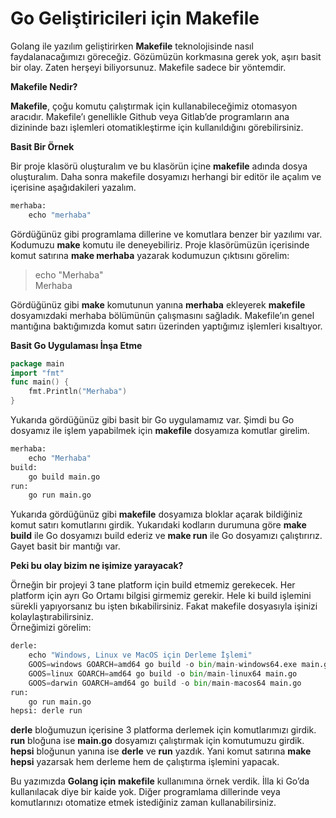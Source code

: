 # Go Geliştiricileri için Makefile

Golang ile yazılım geliştirirken **Makefile** teknolojisinde nasıl faydalanacağımızı göreceğiz. Gözümüzün korkmasına gerek yok, aşırı basit bir olay. Zaten herşeyi biliyorsunuz. Makefile sadece bir yöntemdir.  
 

**Makefile Nedir?**

**Makefile**, çoğu komutu çalıştırmak için kullanabileceğimiz otomasyon aracıdır. Makefile’ı genellikle Github veya Gitlab’de programların ana dizininde bazı işlemleri otomatikleştirme için kullanıldığını görebilirsiniz.  
 

**Basit Bir Örnek**

Bir proje klasörü oluşturalım ve bu klasörün içine **makefile** adında dosya oluşturalım. Daha sonra makefile dosyamızı herhangi bir editör ile açalım ve içerisine aşağıdakileri yazalım.

```python
merhaba:
    echo "merhaba"
```

Gördüğünüz gibi programlama dillerine ve komutlara benzer bir yazılımı var.  
Kodumuzu **make** komutu ile deneyebiliriz. Proje klasörümüzün içerisinde komut satırına **make merhaba** yazarak kodumuzun çıktısını görelim:

> echo "Merhaba"  
> Merhaba

Gördüğünüz gibi **make** komutunun yanına **merhaba** ekleyerek **makefile** dosyamızdaki merhaba bölümünün çalışmasını sağladık. Makefile’ın genel mantığına baktığımızda komut satırı üzerinden yaptığımız işlemleri kısaltıyor.  
 

**Basit Go Uygulaması İnşa Etme**

```go
package main
import "fmt"
func main() {
	fmt.Println("Merhaba")
}
```

Yukarıda gördüğünüz gibi basit bir Go uygulamamız var. Şimdi bu Go dosyamız ile işlem yapabilmek için **makefile** dosyamıza komutlar girelim.

```python
merhaba:
	echo "Merhaba"
build:
	go build main.go
run:
	go run main.go
```

Yukarıda gördüğünüz gibi **makefile** dosyamıza bloklar açarak bildiğiniz komut satırı komutlarını girdik. Yukarıdaki kodların durumuna göre **make build** ile Go dosyamızı build ederiz ve **make run** ile Go dosyamızı çalıştırırız. Gayet basit bir mantığı var.

**Peki bu olay bizim ne işimize yarayacak?**

Örneğin bir projeyi 3 tane platform için build etmemiz gerekecek. Her platform için ayrı Go Ortamı bilgisi girmemiz gerekir. Hele ki build işlemini sürekli yapıyorsanız bu işten bıkabilirsiniz. Fakat makefile dosyasıyla işinizi kolaylaştırabilirsiniz.  
Örneğimizi görelim:

```python
derle:
	echo "Windows, Linux ve MacOS için Derleme İşlemi"
	GOOS=windows GOARCH=amd64 go build -o bin/main-windows64.exe main.go
	GOOS=linux GOARCH=amd64 go build -o bin/main-linux64 main.go
	GOOS=darwin GOARCH=amd64 go build -o bin/main-macos64 main.go
run:
	go run main.go
hepsi: derle run
```

**derle** bloğumuzun içerisine 3 platforma derlemek için komutlarımızı girdik. **run** bloğuna ise **main.go** dosyamızı çalıştırmak için komutumuzu girdik. **hepsi** bloğunun yanına ise **derle** ve **run** yazdık. Yani komut satırına **make hepsi** yazarsak hem derleme hem de çalıştırma işlemini yapacak.  
   
Bu yazımızda **Golang için** **makefile** kullanımına örnek verdik. İlla ki Go’da kullanılacak diye bir kaide yok. Diğer programlama dillerinde veya komutlarınızı otomatize etmek istediğiniz zaman kullanabilirsiniz.

